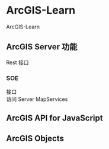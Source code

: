 # ArcGIS-Learn
ArcGIS-Learn


## ArcGIS Server 功能  
Rest 接口
### SOE  
接口  
访问 Server MapServices  

## ArcGIS API for JavaScript  

## ArcGIS Objects  


